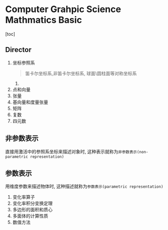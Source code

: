 # Computer Grahpic Science Mathmatics Basic

[toc]

## Director

1. 坐标参照系
   > 笛卡尔坐标系,非笛卡尔坐标系, 球面\圆柱面等对称坐标系
   1.
2. 点和向量
3. 张量
4. 基向量和度量张量
5. 矩阵
6. 复数
7. 四元数

## 非参数表示

   直接用激活中的参照系坐标来描述对象时, 这种表示就称为`非参数表示(non-parametric representation)`

## 参数表示

   用维度参数来描述物体时, 这种描述就称为`参数表示(parametric representation)`

1. 变化率算子
2. 变化率积分变换定理
3. 多边形的面积和质心
4. 多面体的计算性质
5. 数值方法
